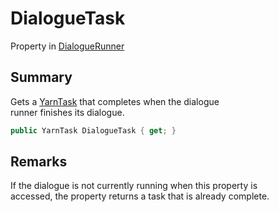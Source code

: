 # DialogueTask

Property in [DialogueRunner](yarn.unity.dialoguerunner.md)

## Summary

Gets a [YarnTask](yarn.unity.yarntask-1.md) that completes when the dialogue\
runner finishes its dialogue.

```csharp
public YarnTask DialogueTask { get; }
```

## Remarks

If the dialogue is not currently running when this property is\
accessed, the property returns a task that is already complete.
